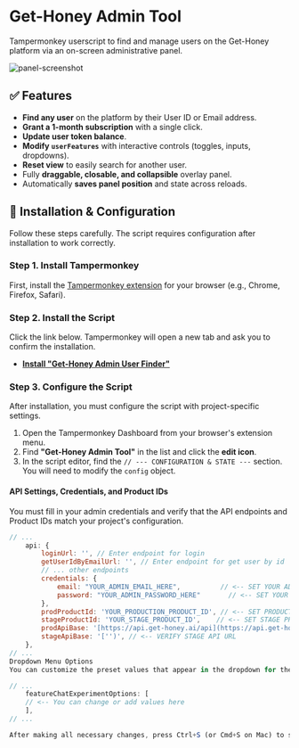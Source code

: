 # Get-Honey Admin Tool

Tampermonkey userscript to find and manage users on the Get-Honey platform via an on-screen administrative panel.

![panel-screenshot](https://i.imgur.com/uR13r4m.png)

## ✅ Features

- **Find any user** on the platform by their User ID or Email address.
- **Grant a 1-month subscription** with a single click.
- **Update user token balance**.
- **Modify `userFeatures`** with interactive controls (toggles, inputs, dropdowns).
- **Reset view** to easily search for another user.
- Fully **draggable, closable, and collapsible** overlay panel.
- Automatically **saves panel position** and state across reloads.

## 🔗 Installation & Configuration

Follow these steps carefully. The script requires configuration after installation to work correctly.

### Step 1. Install Tampermonkey
First, install the [Tampermonkey extension](https://www.tampermonkey.net/) for your browser (e.g., Chrome, Firefox, Safari).

### Step 2. Install the Script
Click the link below. Tampermonkey will open a new tab and ask you to confirm the installation.

- **[Install "Get-Honey Admin User Finder"](https://raw.githubusercontent.com/bohdan-gen-tech/GH-admin-tool/main/get-honey-admin-tool.user.js)**

### Step 3. Configure the Script
After installation, you must configure the script with project-specific settings.

1.  Open the Tampermonkey Dashboard from your browser's extension menu.
2.  Find **"Get-Honey Admin Tool"** in the list and click the **edit icon**.
3.  In the script editor, find the `// --- CONFIGURATION & STATE ---` section. You will need to modify the `config` object.

#### API Settings, Credentials, and Product IDs
You must fill in your admin credentials and verify that the API endpoints and Product IDs match your project's configuration.

```javascript
// ...
    api: {
        loginUrl: '', // Enter endpoint for login
        getUserIdByEmailUrl: '', // Enter endpoint for get user by id
        // ... other endpoints
        credentials: {
            email: "YOUR_ADMIN_EMAIL_HERE",          // <-- SET YOUR ADMIN EMAIL
            password: "YOUR_ADMIN_PASSWORD_HERE"       // <-- SET YOUR ADMIN PASSWORD
        },
        prodProductId: 'YOUR_PRODUCTION_PRODUCT_ID', // <-- SET PRODUCTION PRODUCT ID
        stageProductId: 'YOUR_STAGE_PRODUCT_ID',    // <-- SET STAGE PRODUCT ID
        prodApiBase: '[https://api.get-honey.ai/api](https://api.get-honey.ai/api)',    
        stageApiBase: '['')', // <-- VERIFY STAGE API URL
    },
// ...
Dropdown Menu Options
You can customize the preset values that appear in the dropdown for the FeatureChatExperiment field.

// ...
    featureChatExperimentOptions: [
    // <-- You can change or add values here
    ],
// ...

After making all necessary changes, press Ctrl+S (or Cmd+S on Mac) to save the script. It is now fully configured and ready to use.
